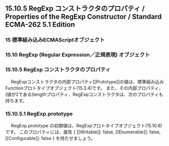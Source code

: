 15.10.5 RegExp コンストラクタのプロパティ / Properties of the RegExp Constructor / Standard ECMA-262 5.1 Edition
----------------------------------------------------------------------------------------------------------------

### 15 標準組み込みECMAScriptオブジェクト

### 15.10 RegExp (Regular Expression／正規表現) オブジェクト

### 15.10.5 RegExp コンストラクタのプロパティ

　 RegExpコンストラクタの内部プロパティ[[Prototype]]の値は、標準組み込みFunctionプロトタイプオブジェクト(15.3.4)です。 また、その内部プロパティ、(値が2である)lengthプロパティ、RegExpコンストラクタは、次のプロパティも持ちます。

### 15.10.5.1 RegExp.prototype

　 RegExp.prototype の初期値は、RegExpプロトタイプオブジェクト(15.10.6)です。 このプロパティには、属性 { [[Writable]]: false, [[Enumerable]]: false, [[Configurable]]: false } を持たせましょう。

